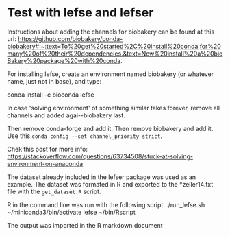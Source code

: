 # Test with lefse and lefser



Instructions about adding the channels for biobakery can be found at this
url:
https://github.com/biobakery/conda-biobakery#:~:text=To%20get%20started%2C%20install%20conda,for%20many%20of%20their%20dependencies.&text=Now%20install%20a%20bioBakery%20package%20with%20conda.


For installing lefse, create an environment named biobakery (or whatever name,
just not in base), and type:

conda install -c bioconda lefse


In case 'solving environment' of something similar takes forever,
remove all channels and added agai--biobakery last.

Then remove conda-forge and add it. Then remove biobakery and add it.
Use this `conda config --set channel_priority strict`.

Chek this post for more info: https://stackoverflow.com/questions/63734508/stuck-at-solving-environment-on-anaconda



The dataset already included in the lefser package was used as an example.
The dataset was formated in R and exported to the *zeller14.txt file with the
`get_dataset.R` script.

R in the command line was run with the following script:
./run_lefse.sh ~/miniconda3/bin/activate lefse ~/bin/Rscript

The output was imported in the R markdown document
